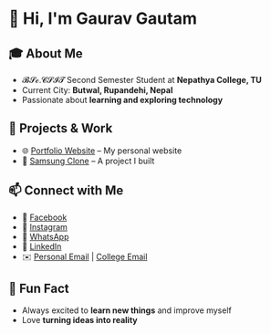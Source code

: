 # 👋 Hi, I'm Gaurav Gautam

## 🎓 About Me
- 𝓑𝓢𝓬.𝓒𝓢𝓘𝓣 Second Semester Student at **Nepathya College, TU**  
- Current City: **Butwal, Rupandehi, Nepal**  
- Passionate about **learning and exploring technology**  

## 📂 Projects & Work
- 🌐 [Portfolio Website](https://gauravgautam.com.np) – My personal website  
- 📱 [Samsung Clone](https://gauravgautam-63.github.io/Clone/) – A project I built

## 📫 Connect with Me
- 📘 [Facebook](https://www.facebook.com/gauravgautam.06)  
- 📸 [Instagram](https://www.instagram.com/gauravgautam_63)  
- 💬 [WhatsApp](https://wa.me/+9779762530804)  
- 💼 [LinkedIn](https://www.linkedin.com/in/gauravgautam-fc)  
- ✉️ [Personal Email](mailto:gautamgaurav2063@gmail.com) | [College Email](mailto:gauravgautam81@nepathyacollege.edu.np)

## 🌟 Fun Fact
- Always excited to **learn new things** and improve myself  
- Love **turning ideas into reality**
